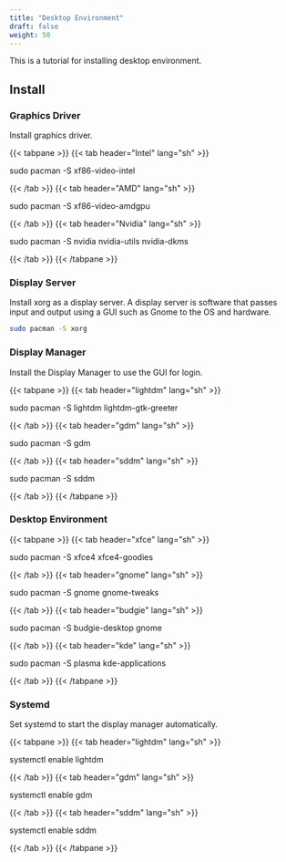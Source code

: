 ```yaml
---
title: "Desktop Environment"
draft: false
weight: 50
---
```

This is a tutorial for installing desktop environment.

## Install

### Graphics Driver

Install graphics driver.

{{< tabpane >}}
{{< tab header="Intel" lang="sh" >}}

sudo pacman -S xf86-video-intel

{{< /tab >}}
{{< tab header="AMD" lang="sh" >}}

sudo pacman -S xf86-video-amdgpu

{{< /tab >}}
{{< tab header="Nvidia" lang="sh" >}}

sudo pacman -S nvidia nvidia-utils nvidia-dkms

{{< /tab >}}
{{< /tabpane >}}

### Display Server

Install xorg as a display server. A display server is software that passes input and output using a GUI such as Gnome to the OS and hardware.

```sh
sudo pacman -S xorg
```

### Display Manager

Install the Display Manager to use the GUI for login.

{{< tabpane >}}
{{< tab header="lightdm" lang="sh" >}}

sudo pacman -S lightdm lightdm-gtk-greeter

{{< /tab >}}
{{< tab header="gdm" lang="sh" >}}

sudo pacman -S gdm

{{< /tab >}}
{{< tab header="sddm" lang="sh" >}}

sudo pacman -S sddm

{{< /tab >}}
{{< /tabpane >}}

### Desktop Environment

{{< tabpane >}}
{{< tab header="xfce" lang="sh" >}}

sudo pacman -S xfce4 xfce4-goodies

{{< /tab >}}
{{< tab header="gnome" lang="sh" >}}

sudo pacman -S gnome gnome-tweaks

{{< /tab >}}
{{< tab header="budgie" lang="sh" >}}

sudo pacman -S budgie-desktop gnome

{{< /tab >}}
{{< tab header="kde" lang="sh" >}}

sudo pacman -S plasma kde-applications

{{< /tab >}}
{{< /tabpane >}}

### Systemd

Set systemd to start the display manager automatically.

{{< tabpane >}}
{{< tab header="lightdm" lang="sh" >}}

systemctl enable lightdm

{{< /tab >}}
{{< tab header="gdm" lang="sh" >}}

systemctl enable gdm

{{< /tab >}}
{{< tab header="sddm" lang="sh" >}}

systemctl enable sddm

{{< /tab >}}
{{< /tabpane >}}
